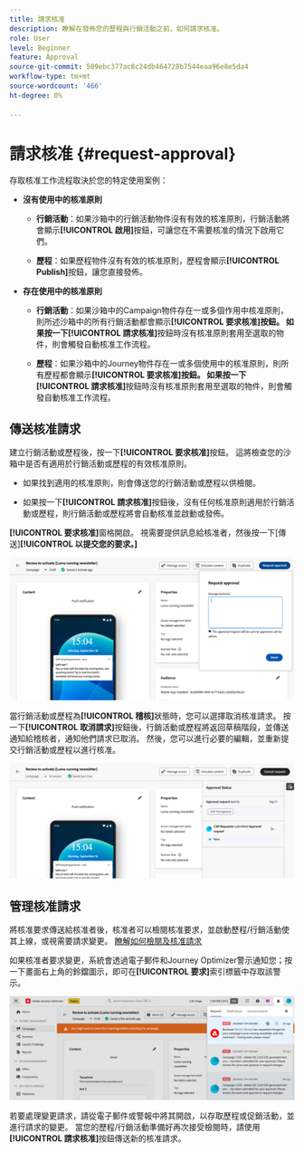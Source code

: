 ```yaml
---
title: 請求核准
description: 瞭解在發佈您的歷程與行銷活動之前，如何請求核准。
role: User
level: Beginner
feature: Approval
source-git-commit: 509ebc377ac8c24db464728b7544eaa96e8e5da4
workflow-type: tm+mt
source-wordcount: '466'
ht-degree: 0%

---
```



# 請求核准 {#request-approval}

存取核准工作流程取決於您的特定使用案例：

* **沒有使用中的核准原則**

   * **行銷活動**：如果沙箱中的行銷活動物件沒有有效的核准原則，行銷活動將會顯示&#x200B;**[!UICONTROL 啟用]**&#x200B;按鈕，可讓您在不需要核准的情況下啟用它們。

   * **歷程**：如果歷程物件沒有有效的核准原則，歷程會顯示&#x200B;**[!UICONTROL Publish]**&#x200B;按鈕，讓您直接發佈。

* **存在使用中的核准原則**

   * **行銷活動**：如果沙箱中的Campaign物件存在一或多個作用中核准原則，則所述沙箱中的所有行銷活動都會顯示&#x200B;**[!UICONTROL 要求核准]**按鈕。
如果按一下**[!UICONTROL 請求核准]**&#x200B;按鈕時沒有核准原則套用至選取的物件，則會觸發自動核准工作流程。

   * **歷程**：如果沙箱中的Journey物件存在一或多個使用中的核准原則，則所有歷程都會顯示&#x200B;**[!UICONTROL 要求核准]**按鈕。
如果按一下**[!UICONTROL 請求核准]**&#x200B;按鈕時沒有核准原則套用至選取的物件，則會觸發自動核准工作流程。

## 傳送核准請求

建立行銷活動或歷程後，按一下&#x200B;**[!UICONTROL 要求核准]**&#x200B;按鈕。 這將檢查您的沙箱中是否有適用於行銷活動或歷程的有效核准原則。

* 如果找到適用的核准原則，則會傳送您的行銷活動或歷程以供檢閱。

* 如果按一下&#x200B;**[!UICONTROL 請求核准]**&#x200B;按鈕後，沒有任何核准原則適用於行銷活動或歷程，則行銷活動或歷程將會自動核准並啟動或發佈。

**[!UICONTROL 要求核准]**&#x200B;窗格開啟。 視需要提供訊息給核准者，然後按一下[傳送]**[!UICONTROL 以提交您的要求。]**

![](assets/approval-request.png)

當行銷活動或歷程為&#x200B;**[!UICONTROL 稽核]**&#x200B;狀態時，您可以選擇取消核准請求。 按一下&#x200B;**[!UICONTROL 取消請求]**&#x200B;按鈕後，行銷活動或歷程將返回草稿階段，並傳送通知給稽核者，通知他們請求已取消。 然後，您可以進行必要的編輯，並重新提交行銷活動或歷程以進行核准。

![](assets/approval-cancel.png)

## 管理核准請求

將核准要求傳送給核准者後，核准者可以檢閱核准要求，並啟動歷程/行銷活動使其上線，或視需要請求變更。 [瞭解如何檢閱及核准請求](review-approve-request.md)

如果核准者要求變更，系統會透過電子郵件和Journey Optimizer警示通知您；按一下畫面右上角的鈴鐺圖示，即可在&#x200B;**[!UICONTROL 要求]**&#x200B;索引標籤中存取該警示。

![](assets/changes-requested.png)

若要處理變更請求，請從電子郵件或警報中將其開啟，以存取歷程或促銷活動，並進行請求的變更。 當您的歷程/行銷活動準備好再次接受檢閱時，請使用&#x200B;**[!UICONTROL 請求核准]**&#x200B;按鈕傳送新的核准請求。



